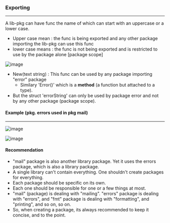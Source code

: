 ### Exporting
-------------

A lib-pkg can have func the name of which can start with an uppercase or a lower case.
- Upper case mean : the func is being exported and any other package importing the lib-pkg can use this func
- lower case means : the func is not being exported and is restricted to use by the package alone [package scope]

![image](https://user-images.githubusercontent.com/28204484/87498971-beef0f00-c676-11ea-92d0-e09e4d90c932.png)

 - New(text string) : This func can be used by any package importing "error" package
    - Similary 'Error()' which is a **method** (a function but attached to a type).
- But the struct 'errorString' can only be used by package error and not by any other package (package scope).

#### Example (pkg. errors used in pkg mail)
-------------------------------------------

![image](https://user-images.githubusercontent.com/28204484/87499996-227a3c00-c679-11ea-92d4-7ba9c49e267b.png)

![image](https://user-images.githubusercontent.com/28204484/87499913-ee068000-c678-11ea-9918-e3f6a382ce81.png)

#### Recommendation 

- "mail" package is also another library package. Yet it uses the errors package, which is also a library package. 
- A single library can't contain everything. One shouldn't create packages for everything. 
- Each package should be specific on its own. 
- Each one should be responsible for one or a few things at most. 
- "mail" (package) is dealing with "mailing". "errors" package is dealing with "errors", and "fmt" package is dealing with "formatting", and "printing", and so on, so on. 
- So, when creating a package, its always recommended to keep it concise, and to the point.

